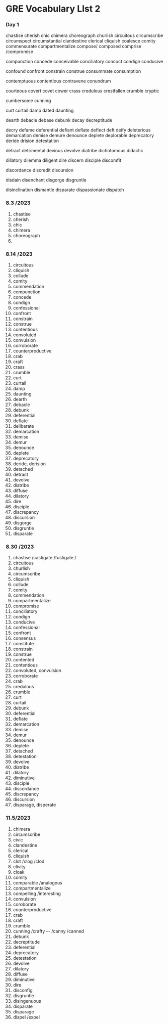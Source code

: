 # GRE Vocabulary LIst 2

### Day 1
chastise
cherish
chic
chimera
choreograph
churlish
circuitous
circumscribe
circumspect
circumstantial
clandestine
clerical
cliquish
coalesce
comity
commensurate
compartmentalize
compose/ composed
comprise /compromise

compunction
concede
conceivable
conciliatory
concoct
condign
conducive

confound
confront
constrain
construe
consummate
consumption

contemptuous
contentious
contravene
conundrum


courteous
covert
covet
cower
crass
credulous
crestfallen
crumble
cryptic

cumbersome
cunning

curt
curtail
damp
dated
daunting

dearth
debacle
debase
debunk
decay
decreptitude

decry
defame
deferential
defiant
deflate
deflect
deft
deify
deleterious
demarcation
demise
demure
denounce
deplete
deplorable
deprecatory
deride
drision
detestation

detract
detrimental
devious
devolve
diatribe
dichotomous
didactic

dillatory
dilemma
diligent
dire
discern
disciple
discomfit

discordance
discredit
discursion

disdain
disenchant
disgorge
disgruntle

disinclination
dismantle
disparate
dispassionate
dispatch



### 8.3 /2023
1. chastise
2. cherish
3. chic
4. chimera
5. choreograph
6. 


### 8.14 /2023
1. circuitous
2. cliquish
3. collude
4. comity
5. commendation
6. compunction
7. concede
8. condign
9. confessional
10. confront
11. constrain
12. construe
13. contentious
14. convoluted
15. convulsion
16. corroborate
17. counterproductive
18. crab
19. craft
20. crass
21. crumble
22. curt
23. curtail
24. damp
25. daunting
26. dearth
27. debacle
28. debunk
29. deferential
30. deflate
31. deliberate
32. demarcation
33. demise
34. demur
35. denounce
36. deplete
37. deprecatory
38. deride, derision
39. detached
40. detract
41. devolve
42. diatribe
43. diffuse
44. dilatory
45. dire
46. disciple
47. discrepancy
48. discursion
49. disgorge
50. disgruntle
51. disparate


### 8.30 /2023
1. chastise /castigate /fustigate /
2. circuitous
3. churlish
4. circumscribe
5. cliquish
6. collude
7. comity
8. commendation
9. compartmentalize
10. compromise
11. conciliatory
12. condign
13. conducive
14. confessional
15. confront
16. consensus
17. constitute
18. constrain
19. construe
20. contented
21. contentious
22. convoluted, convulsion
23. corroborate
24. crab
25. credulous
26. crumble
27. curt
28. curtail
29. debunk
30. deferential
31. deflate
32. demarcation
33. demise
34. demur
35. denounce
36. deplete
37. detached
38. detestation
39. devolve
40. diatribe
41. dilatory
42. diminutive
43. disciple
44. discordance
45. discrepancy
46. discursion
47. disparage, disperate


### 11.5/2023
1. chimera
2. circumscribe
3. civic
4. clandestine
5. clerical
6. cliquish
7. clot /clog /clod 
8. clivity
9. cloak
10. comity
11. comparable /analogous
12. compartmentalize
13. compelling /interesting
14. convulsion
15. coroborate
16. counterproductive
17. crab
18. craft
19. crumble
20. cunning /crafty --  /canny /canned
21. debunk
22. decreptitude
23. deferential
24. deprecatory
25. detestation
26. devolve
27. dilatory
28. diffuse
29. diminutive
30. dire
31. disconfig
32. disgruntle
33. disingenuous
34. disparate
35. disparage
36. dispel /expel
